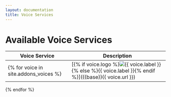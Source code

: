 ```yaml
---
layout: documentation
title: Voice Services
---
```


# Available Voice Services

| Voice Service                         | Description                                                                                                                                                                              |
|---------------------------------------|------------------------------------------------------------------------------------------------------------------------------------------------------------------------------------------|
| {% for voice in site.addons_voices %} | [{% if voice.logo %}<img class="logo" src="{{base}}/{{voice.logo}}" title="{{ voice.label }}" alt="{{ voice.label }}" />{% else %}{{ voice.label }}{% endif %}]({{base}}{{ voice.url }}) |
{% endfor %}
